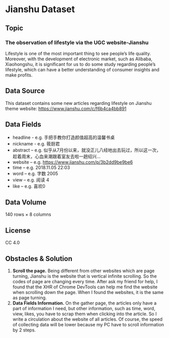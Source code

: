 # Jianshu Dataset
## Topic
### **The observation of lifestyle via the UGC website-Jianshu**

Lifestyle is one of the most important thing to see people’s life quality. Moreover, with the development of electronic market, such as Alibaba, Xiaohongshu, it is significant for us to do some study regarding people’s lifestyle, which can have a better understanding of consumer insights and make profits.
## Data Source
This dataset contains some new articles regarding lifestyle on Jianshu theme website: 
https://www.jianshu.com/c/f6b4ca4bb891
## Data Fields
* headline - e.g. 手把手教你打造颜值超高的温馨书桌
* nickname - e.g. 筱厨君
* abstract – e.g. 似乎从7月份以来，就没正儿八经地出去玩过，所以这一次，趁着周末，心血来潮跟着室友去啦一趟绍兴...
* website – e.g. https://www.jianshu.com/p/3b2dd9be9be6
* time – e.g. 2018.11.05 22:03
* word – e.g. 字数 2005
* view – e.g. 阅读 4
* like – e.g. 喜欢0
## Data Volume
140 rows × 8 columns
## License
CC 4.0
## Obstacles & Solution
1.	**Scroll the page.** 
Being different from other websites which are page turning, Jianshu is the website that is vertical infinite scrolling. So the codes of page are changing every time. After ask my friend for help, I found that the XHR of Chrome DevTools can help me find the website when scrolling down the page. When I found the websites, it is the same as page turning.
2.	**Data Fields Information.**
On the gather page, the articles only have a part of information I need, but other information, such as time, word, view, likes, you have to scrap them when clicking into the article. So I write a circulation about the website of all articles. Of course, the speed of collecting data will be lower because my PC have to scroll information by 2 steps.
